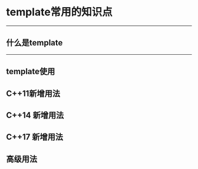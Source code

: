 # template常用的知识点

-----------
## 什么是template



---------



## template使用




## C++11新增用法


## C++14 新增用法


## C++17 新增用法


## 高级用法



##